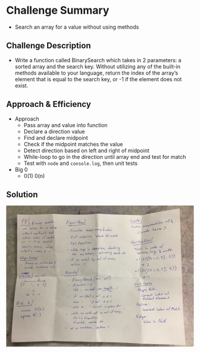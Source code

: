 
# Challenge Summary
<!-- Short summary or background information -->
- Search an array for a value without using methods

## Challenge Description
<!-- Description of the challenge -->
- Write a function called BinarySearch which takes in 2 parameters: a sorted array and the search key. Without utilizing any of the built-in methods available to your language, return the index of the array’s element that is equal to the search key, or -1 if the element does not exist.

## Approach & Efficiency
<!-- What approach did you take? Why? What is the Big O space/time for this approach? -->
- Approach
  - Pass array and value into function
  - Declare a direction value
  - Find and declare midpoint
  - Check if the midpoint matches the value
  - Detect direction based on left and right of midpoint
  - While-loop to go in the direction until array end and test for match
  - Test with `node` and `console.log`, then unit tests
- Big 0
  - 0(1) 0(n)

## Solution
<!-- Embedded whiteboard image -->
![whiteboard](../../assets/array-binary-search.jpg "array-binary-search whiteboard")
